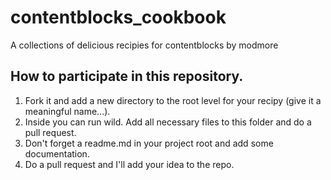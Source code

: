 # contentblocks_cookbook
A collections of delicious recipies for contentblocks by modmore
## How to participate in this repository.
1. Fork it and add a new directory to the root level for your recipy (give it a meaningful name...).
2. Inside you can run wild. Add all necessary files to this folder and do a pull request. 
3. Don't forget a readme.md in your project root and add some documentation.
4. Do a pull request and I'll add your idea to the repo.
